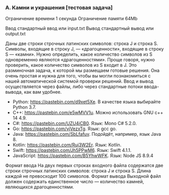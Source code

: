 ### A. Камни и украшения [тестовая задача]
Ограничение времени	1 секунда
Ограничение памяти	64Mb

Ввод	стандартный ввод или input.txt
Вывод	стандартный вывод или output.txt

Даны две строки строчных латинских символов: строка J и строка S. Символы, входящие в строку J, — «драгоценности», входящие в строку S — «камни». Нужно определить, какое количество символов из S одновременно являются «драгоценностями». Проще говоря, нужно проверить, какое количество символов из S входит в J.
Это разминочная задача, к которой мы размещаем готовые решения. Она очень простая и нужна для того, чтобы вы могли познакомиться с нашей автоматической системой проверки решений. Ввод и вывод осуществляется через файлы, либо через стандартные потоки ввода-вывода, как вам удобнее.

- Python: https://pastebin.com/d9xet5Xe. В качестве языка выбирайте Python 3.7.
- C++: https://pastebin.com/e5wMVV1u. Можно использовать GNU c++ 14 4.9.
- C#: https://pastebin.com/UZU4iCB0. Язык: Mono C# 5.2.0.
- Go: https://pastebin.com/vjVezxTg. Язык: gcc go.
- Java: https://pastebin.com/SbLfafuv. Подойдёт, например, язык Java 8.
- Kotlin: https://pastebin.com/Ruj3W2Er. Язык: Kotlin.
- Swift: https://pastebin.com/Jh5PPwM6. Язык: Swift 4.1.1.
- JavaScript: https://pastebin.com/B5YhwWFK. Язык: Node JS 8.9.4

Формат ввода
На двух первых строках входного файла содержатся две строки строчных латинских символов: строка J и строка S. Длина каждой не превосходит 100 символов.
Формат вывода
Выходной файл должен содержать единственное число — количество камней, являющихся драгоценностями.
